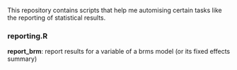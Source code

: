 This repository contains scripts that help me automising certain tasks like the reporting of statistical results.

### reporting.R 

**report_brm**: report results for a variable of a brms model (or its fixed effects summary)
